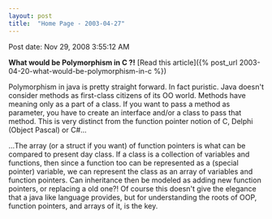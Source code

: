 ```yaml
---
layout: post
title:  "Home Page - 2003-04-27"
---
```


Post date: Nov 29, 2008 3:55:12 AM

**What would be Polymorphism in C ?!** [Read this article]({% post_url 2003-04-20-what-would-be-polymorphism-in-c %})

Polymorphism in java is pretty straight forward. In fact puristic. Java doesn't consider methods as first-class citizens of its OO world. Methods have meaning only as a part of a class. If you want to pass a method as parameter, you have to create an interface and/or a class to pass that method. This is very distinct from the function pointer notion of C, Delphi (Object Pascal) or C#...

...The array (or a struct if you want) of function pointers is what can be compared to present day class. If a class is a collection of variables and functions, then since a function too can be represented as a (special pointer) variable, we can represent the class as an array of variables and function pointers. Can inheritance then be modeled as adding new function pointers, or replacing a old one?! Of course this doesn't give the elegance that a java like language provides, but for understanding the roots of OOP, function pointers, and arrays of it, is the key.

